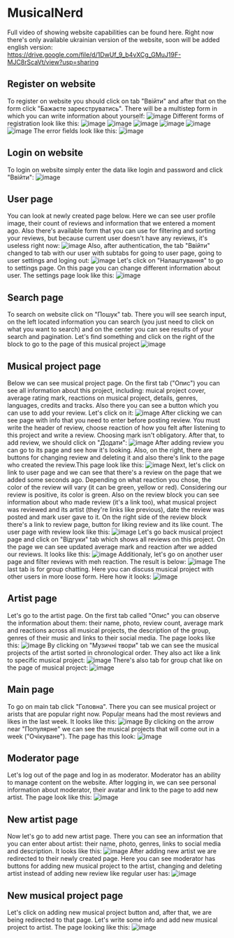 # MusicalNerd
Full video of showing website capabilities can be found here. Right now there's only available ukrainian version of the website, soon will be added english version:
https://drive.google.com/file/d/1DwUf_9_b4vXCg_GMuJ19F-MJC8rScaVt/view?usp=sharing
## Register on website
To register on website you should click on tab "Ввійти" and after that on the form click "Бажаєте зареєструватись". There will be a multistep form in which you can
write information about yourself:
![image](https://user-images.githubusercontent.com/70975219/198377489-fb3a7ae4-103e-4e33-95f2-ad152f740764.png)
Different forms of registration look like this:
![image](https://user-images.githubusercontent.com/70975219/198377792-071ab31f-a072-4309-8701-d3770bf25b31.png)
![image](https://user-images.githubusercontent.com/70975219/198378084-f260d5bf-3648-4fa5-bf93-7cc502795265.png)
![image](https://user-images.githubusercontent.com/70975219/198378135-6ead4bb0-c7c9-4515-82c3-4cdb8fc81c77.png)
![image](https://user-images.githubusercontent.com/70975219/198378190-38968e21-e8dd-46f9-ae6c-4f0048df8f67.png)
![image](https://user-images.githubusercontent.com/70975219/198378237-b66483f4-72e4-414c-9dd2-d1e69b13de9d.png)
![image](https://user-images.githubusercontent.com/70975219/198378320-91f69171-94ef-4f81-96af-48d5825a060a.png)
The error fields look like this:
![image](https://user-images.githubusercontent.com/70975219/198378453-6cb36f6e-7a23-4ba9-a520-a09878d08116.png)
## Login on website
To login on website simply enter the data like login and password and click "Ввійти":
![image](https://user-images.githubusercontent.com/70975219/198379157-3348d4b9-af1c-4235-b186-dac9d741d222.png)
## User page
You can look at newly created page below. Here we can see user profile image, their count of reviews and information that we entered a moment ago. Also there's available form that you can use for filtering and sorting your reviews, but because current user doesn't have any reviews, it's useless right now:
![image](https://user-images.githubusercontent.com/70975219/198379359-11f990ef-2dd1-490e-ab81-a30d14d27e04.png)
Also, after authentication, the tab "Ввійти" changed to tab with our user with subtabs for going to user page, going to user settings and loging out:
![image](https://user-images.githubusercontent.com/70975219/198380424-3ff79812-b383-4f05-a64d-f776c69050d6.png)
Let's click on "Налаштування" to go to settings page. On this page you can change different information about user. The settings page look like this:
![image](https://user-images.githubusercontent.com/70975219/198382690-7ab37f39-906c-4782-937a-d9ba5c40da61.png)
## Search page
To search on website click on "Пошук" tab. There you will see search input, on the left located information you can search (you just need to click on what you want to search) and on the center you can see results of your search and pagination. Let's find something and click on the right of the block to go to the page of this musical project
![image](https://user-images.githubusercontent.com/70975219/198382978-87fe89dd-7d31-4061-b4a9-35d36aa51f05.png)
## Musical project page
Below we can see musical project page. On the first tab ("Опис") you can see all information about this project, including: muical project cover, average rating mark, reactions on musical project, details, genres, languages, credits and tracks. Also there you can see a button which you can use to add your review. Let's click on it:
![image](https://user-images.githubusercontent.com/70975219/198384489-9093da44-c0c9-402c-920e-7ab6474a0f40.png)
After clicking we can see page with info that you need to enter before posting review. You must write the header of review, choose reaction of how you felt after listening to this project and write a review. Choosing mark isn't obligatory. After that, to add review, we should click on "Додати":
![image](https://user-images.githubusercontent.com/70975219/198385725-cacbed5a-ce0c-481e-a843-91a4986a00f8.png)
After adding review you can go to its page and see how it's looking. Also, on the right, there are buttons for changing review and deleting it and also there's link to the page who created the review.This page look like this:
![image](https://user-images.githubusercontent.com/70975219/198387249-374877b6-43f7-487b-ad54-9b9dbfa5ed69.png)
Next, let's click on link to user page and we can see that there's a review on the page that we added some seconds ago. Depending on what reaction you chose, the color of the review will vary (it can be green, yellow or red). Considering our review is positive, its color is green. Also on the review block you can see information about who made review (it's a link too), what musical project was reviewed and its artist (they're links like previous), date the review was posted and mark user gave to it. On the right side of the review block there's a link to review page, button for liking review and its like count. The user page with review look like this:
![image](https://user-images.githubusercontent.com/70975219/198389663-ecea22df-09ca-46cb-b039-44c4e7503499.png)
Let's go back musical project page and click on "Відгуки" tab which shows all reviews on this project. On the page we can see updated average mark and reaction after we added our reviews. It looks like this:
![image](https://user-images.githubusercontent.com/70975219/198389944-5e636d82-d7f7-47a0-b323-b0fa5a26777c.png)
Additionaly, let's go on another user page and filter reviews with meh reaction. The result is below:
![image](https://user-images.githubusercontent.com/70975219/198390837-b09f9d61-ef3d-4d23-bad0-030311fe5e52.png)
The last tab is for group chatting. Here you can discuss musical project with other users in more loose form. Here how it looks:
![image](https://user-images.githubusercontent.com/70975219/198391529-ca46fd8f-ed77-40b7-87f9-66c870e169c4.png)
## Artist page
Let's go to the artist page. On the first tab called "Опис" you can observe the information about them: their name, photo, review count, average mark and reactions across all musical projects, the description of the group, genres of their music and links to their social media. The page looks like this:
![image](https://user-images.githubusercontent.com/70975219/198391990-54e07a88-f8d2-4fd1-afe5-e04aafc04792.png)
By clicking on "Музичні твори" tab we can see the musical projects of the artist sorted in chronological order. They also act like a link to specific musical project:
![image](https://user-images.githubusercontent.com/70975219/198393127-ca499dff-236f-40e5-b8de-04f4eb1b9889.png)
There's also tab for group chat like on the page of musical project:
![image](https://user-images.githubusercontent.com/70975219/198394370-918b41c5-e60d-41ff-aec3-f04378cd85fd.png)
## Main page
To go on main tab click "Головна". There you can see musical project or arists that are popular right now. Popular means had the most reviews and likes in the last week. It looks like this:
![image](https://user-images.githubusercontent.com/70975219/198394596-898208f7-6ee9-4423-8a86-007063b365a2.png)
By clicking on the arrow near "Популярне" we can see the musical projects that will come out in a week ("Очікуване"). The page has this look:
![image](https://user-images.githubusercontent.com/70975219/198395438-2463aa3a-d136-49aa-98dc-7d6a5969fac4.png)
## Moderator page
Let's log out of the page and log in as moderator. Moderator has an ability to manage content on the website. After logging in, we can see personal information about moderator, their avatar and link to the page to add new artist. The page look like this:
![image](https://user-images.githubusercontent.com/70975219/198395872-6f731654-35a2-4f25-95e5-3b2098387019.png)
## New artist page
Now let's go to add new artist page. There you can see an information that you can enter about artist: their name, photo, genres, links to social media and description. It looks like this:
![image](https://user-images.githubusercontent.com/70975219/198396933-d907f869-a4cb-41cd-8a9b-72665ffb9c09.png)
After adding new artist we are redirected to their newly created page. Here you can see moderator has buttons for adding new musical project to the artist, changing and deleting artist instead of adding new review like regular user has:
![image](https://user-images.githubusercontent.com/70975219/198398049-e8fde33e-d262-4299-bab6-5522d935d982.png)
## New musical project page
Let's click on adding new musical project button and, after that, we are being redirected to that page. Let's write some info and add new musical project to artist. The page looking like this:
![image](https://user-images.githubusercontent.com/70975219/198398269-79d32eae-1265-42e6-8de5-f6a6e5989289.png)
